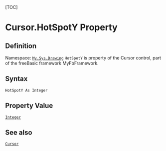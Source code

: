 [TOC]
# Cursor.HotSpotY Property

## Definition
Namespace: [`My.Sys.Drawing`](My.Sys.Drawing.md)
`HotSpotY` is property of the Cursor control, part of the freeBasic framework MyFbFramework.
## Syntax
```freeBasic
HotSpotY As Integer
```
## Property Value
[`Integer`]("https://www.freebasic.net/wiki/KeyPgInteger")
## See also
[`Cursor`](Cursor.md)
